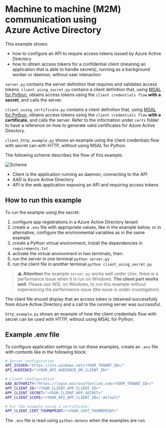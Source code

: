 # Machine to machine (M2M) communication using <br>Azure Active Directory

This example shows:
* how to configure an API to require access tokens issued by Azure Active Directory
* how to obtain access tokens for a confidential client (meaning an application that is
  able to handle secrets), running as a background worker or daemon, without user interaction

`server.py` contains the server definition that requires and validates access tokens.
`client_using_secret.py` contains a client definition that, using [MSAL for Python](https://github.com/AzureAD/microsoft-authentication-library-for-python), obtains access
tokens using the `client credentials flow` **with a secret**, and calls the server.

`client_using_certificate.py` contains a client definition that, using [MSAL for Python](https://github.com/AzureAD/microsoft-authentication-library-for-python), obtains access
tokens using the `client credentials flow` **with a certificate**, and calls the server.
Refer to the information under `certs` folder to have a reference on how to generate valid
certificates for Azure Active Directory.

`client_http_example.py` shows an example using the client credentials flow
with secret can with HTTP, without using MSAL for Python.

The following scheme describes the flow of this example.

![Scheme](https://gist.githubusercontent.com/RobertoPrevato/38a0598b515a2f7257c614938843b99b/raw/7ccbef683b18379ccf003ae9c7823ee03f3dc9f5/client-credentials-flow.png)

* Client is the application running as daemon, connecting to the API
* AAD is Azure Active Directory
* API is the web application exposing an API and requiring access tokens

## How to run this example

To run the example using the secret:

1. configure app registrations in a Azure Active Directory tenant
2. create a `.env` file with appropriate values, like in the example below,
   or in alternative, configure the environmental variables as in the same
   example
3. create a Python virtual environment, install the dependencies in `requirements.txt`
4. activate the virtual environment in two terminals, then:
5. run the server in one terminal `python server.py`
6. run the client file in another terminal `python client_using_secret.py`

> ⚠️ **Attention** the example `server.py` works well under Unix, there is a
> performance issue when it is run on Windows. **The client part works well**.
> Please use WSL on Windows, to run this example without experiencing the
> performance issue (the issue is under investigation).

The client file should display that an access token is obtained successfully
from Azure Active Directory and a call to the running server was successful.

`http_example.py` shows an example of how the client credentials flow with secret can be
used with HTTP, without using MSAL for Python.

## Example .env file

To configure application settings to run these examples, create an `.env` file
with contents like in the following block:

```bash
# Server configuration
API_ISSUER="https://sts.windows.net/<YOUR_TENANT_ID>/"
API_AUDIENCE="<YOUR_API_AUDIENCE_OR_CLIENT_ID>"

# Client configuration
AAD_AUTHORITY="https://login.microsoftonline.com/<YOUR_TENANT_ID>/"
APP_CLIENT_ID="<YOUR_CLIENT_APP_CLIENT_ID>"
APP_CLIENT_SECRET="<YOUR_CLIENT_APP_SECRET>"
APP_CLIENT_SCOPE="<YOUR_API_APP_CLIENT_ID>/.default"

# For the example using a certificate:
APP_CLIENT_CERT_THUMBPRINT="<YOUR_CERT_THUMBPRINT>"
```

The `.env` file is read using `python-dotenv` when the examples are run.
